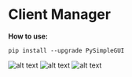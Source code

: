 # Client Manager

**How to use:**

```pip install --upgrade PySimpleGUI```

![alt text](https://i.imgur.com/WNheZ38.png)
![alt text](https://i.imgur.com/EhqPUIs.png)
![alt text](https://i.imgur.com/gFMzQwd.png)
